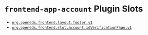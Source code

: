 # `frontend-app-account` Plugin Slots

* [`org.openedx.frontend.layout.footer.v1`](./FooterSlot/)
* [`org.openedx.frontend.slot.account.idVerificationPage.v1`](./IdVerificationPageSlot/)
